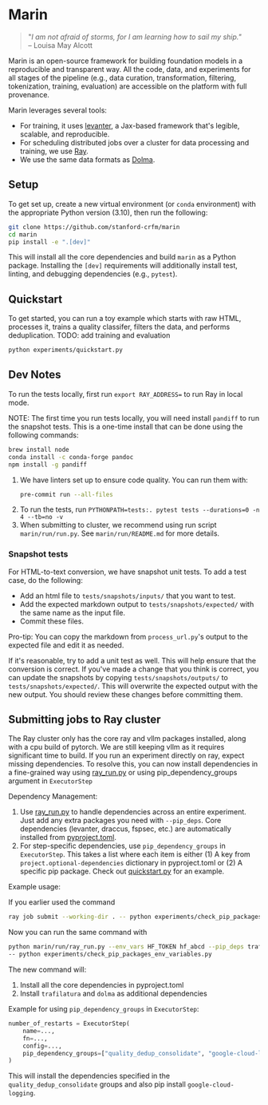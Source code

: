 # Marin

> "*I am not afraid of storms, for I am learning how to sail my ship."*<br/>
> – Louisa May Alcott

Marin is an open-source framework for building foundation models in a
reproducible and transparent way.  All the code, data, and experiments for all
stages of the pipeline (e.g., data curation, transformation, filtering,
tokenization, training, evaluation) are accessible on the platform with full
provenance.

Marin leverages several tools:
- For training, it uses [levanter](https://github.com/stanford-crfm/levanter),
  a Jax-based framework that's legible, scalable, and reproducible.
- For scheduling distributed jobs over a cluster for data processing and
  training, we use [Ray](https://docs.ray.io/).
- We use the same data formats as [Dolma](https://github.com/allenai/dolma).

## Setup

To get set up, create a new virtual environment (or `conda` environment) with
the appropriate Python version (3.10), then run the following:

```bash
git clone https://github.com/stanford-crfm/marin
cd marin
pip install -e ".[dev]"
```

This will install all the core dependencies and build `marin` as a Python
package. Installing the `[dev]` requirements will additionally install test,
linting, and debugging dependencies (e.g., `pytest`).

## Quickstart

To get started, you can run a toy example which starts with raw HTML, processes
it, trains a quality classifer, filters the data, and performs deduplication.
TODO: add training and evaluation

```bash
python experiments/quickstart.py
```

## Dev Notes

To run the tests locally, first run `export RAY_ADDRESS=` to run Ray in local mode.

NOTE: The first time you run tests locally, you will need install `pandiff` to run the snapshot tests. This is a one-time install that can be done using the following commands:

```bash
brew install node
conda install -c conda-forge pandoc
npm install -g pandiff
```

1. We have linters set up to ensure code quality. You can run them with:
   ```bash
   pre-commit run --all-files
   ```
2. To run the tests, run `PYTHONPATH=tests:. pytest tests --durations=0 -n 4 --tb=no -v`
3. When submitting to cluster, we recommend using run script `marin/run/run.py`. See `marin/run/README.md`
   for more details.


### Snapshot tests

For HTML-to-text conversion, we have snapshot unit tests.  To add a test case,
do the following:

* Add an html file to `tests/snapshots/inputs/` that you want to test.
* Add the expected markdown output to `tests/snapshots/expected/` with the same
  name as the input file.
* Commit these files.

Pro-tip: You can copy the markdown from `process_url.py`'s output to the
expected file and edit it as needed.

If it's reasonable, try to add a unit test as well. This will help ensure that
the conversion is correct.  If you've made a change that you think is correct,
you can update the snapshots by copying `tests/snapshots/outputs/` to
`tests/snapshots/expected/`. This will overwrite the expected output with the
new output. You should review these changes before committing them.


## Submitting jobs to Ray cluster

The Ray cluster only has the core ray and vllm packages installed, along with a cpu build of pytorch.
We are still keeping vllm as it requires significant time to build.
If you run an experiment directly on ray, expect missing dependencies.
To resolve this, you can now install dependencies in a fine-grained way using [ray_run.py](../marin/run/ray_run.py) or
using pip_dependency_groups argument in `ExecutorStep`

Dependency Management:

1. Use [ray_run.py](marin/run/ray_run.py) to handle dependencies across an entire experiment.
Just add any extra packages you need with `--pip_deps`. Core dependencies (levanter, draccus, fspsec, etc.)
are automatically installed from [pyproject.toml](pyproject.toml).
2. For step-specific dependencies, use `pip_dependency_groups` in `ExecutorStep`.
This takes a list where each item is either (1) A key from `project.optional-dependencies` dictionary in pyproject.toml
or (2) A specific pip package. Check out [quickstart.py](experiments/quickstart.py) for an example.

Example usage:

If you earlier used the command

```bash
ray job submit --working-dir . -- python experiments/check_pip_packages_env_variables.py
```

Now you can run the same command with

```bash
python marin/run/ray_run.py --env_vars HF_TOKEN hf_abcd --pip_deps trafilatura,dolma
-- python experiments/check_pip_packages_env_variables.py
```

The new command will:
1. Install all the core dependencies in pyproject.toml
2. Install `trafilatura` and `dolma` as additional dependencies

Example for using `pip_dependency_groups` in `ExecutorStep`:

```python
number_of_restarts = ExecutorStep(
    name=...,
    fn=...,
    config=...,
    pip_dependency_groups=["quality_dedup_consolidate", "google-cloud-logging"],
)
```

This will install the dependencies specified in the `quality_dedup_consolidate` groups
and also pip install `google-cloud-logging`.
